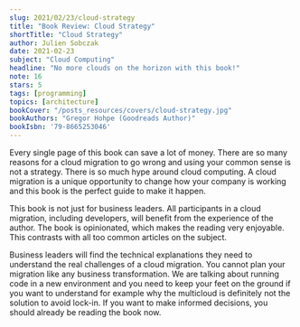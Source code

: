 ```yaml
---
slug: 2021/02/23/cloud-strategy
title: "Book Review: Cloud Strategy"
shortTitle: "Cloud Strategy"
author: Julien Sobczak
date: 2021-02-23
subject: "Cloud Computing"
headline: "No more clouds on the horizon with this book!"
note: 16
stars: 5
tags: [programming]
topics: [architecture]
bookCover: "/posts_resources/covers/cloud-strategy.jpg"
bookAuthors: "Gregor Hohpe (Goodreads Author)"
bookIsbn: '79-8665253046'
---
```



Every single page of this book can save a lot of money. There are so many reasons for a  cloud migration to go wrong and using your common sense is not a strategy. There is so much hype around cloud computing. A cloud migration is a unique opportunity to change how your company is working and this book is the perfect guide to make it happen.

This book is not just for business leaders. All participants in a cloud migration, including developers, will benefit from the experience of the author. The book is opinionated, which makes the reading very enjoyable. This contrasts with all too common articles on the subject.

Business leaders will find the technical explanations they need to understand the real challenges of a cloud migration. You cannot plan your migration like any business transformation. We are talking about running code in a new environment and you need to keep your feet on the ground if you want to understand for example why the multicloud is definitely not the solution to avoid lock-in. If you want to make informed decisions, you should already be reading the book now.

